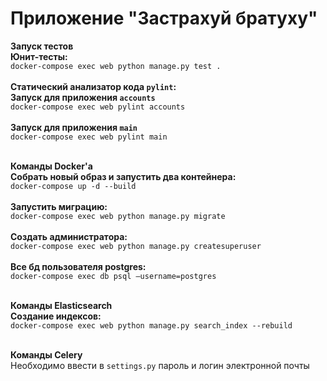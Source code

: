 # Приложение "Застрахуй братуху"

<b>Запуск тестов</b><br>
<b>Юнит-тесты:</b><br>
`docker-compose exec web python manage.py test .`<br><br>
<b>Статический анализатор кода `pylint`:</b><br>
<b>Запуск для приложения `accounts`</b><br>
`docker-compose exec web pylint accounts`<br><br>
<b>Запуск для приложения `main`</b><br>
`docker-compose exec web pylint main`<br><br>

<b>Команды Docker'а</b><br>
<b>Собрать новый образ и запустить два контейнера:</b><br>
`docker-compose up -d --build`<br><br>
<b>Запустить миграцию:</b><br>
`docker-compose exec web python manage.py migrate`<br><br>
<b>Создать администратора:</b><br>
`docker-compose exec web python manage.py createsuperuser`<br><br>
<b>Все бд пользователя postgres:</b><br>
`docker-compose exec db psql —username=postgres`<br><br>

<b>Команды Elasticsearch</b><br>
<b>Создание индексов:</b><br>
`docker-compose exec web python manage.py search_index --rebuild`<br><br>

<b>Команды Celery</b><br>
Необходимо ввести в `settings.py` пароль и логин электронной почты